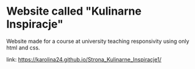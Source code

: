 # Website called "Kulinarne Inspiracje"

Website made for a course at university teaching responsivity using only html and css.

link: https://karolina24.github.io/Strona_Kulinarne_Inspiracje1/
